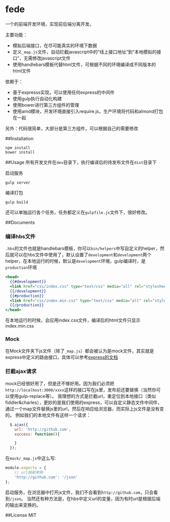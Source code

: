 # fede

一个的前端开发环境，实现前后端分离开发。

主要功能：
- 模拟后端接口，在尽可能真实的环境下数据
- 定义`_map.js`文件，自动拦截javascript中的“线上接口地址”到“本地模拟的接口”，无需修改javascript文件
- 使用handlebars模板代替html文件，可根据不同的环境编译成不同版本的html文件

依赖于：
- 基于expresss实现，可以使用任何express的中间件
- 使用gulp执行自动化构建
- 使用bower进行第三方组件的管理
- 使用amd模块，开发环境直接引入require.js，生产环境将代码和almond打包在一起

另外：代码很简单，大部分是第三方组件，可以根据自己的需要修改

##Installation

    npm install
    bower install

##Usage
所有开发文件在`dev`目录下，执行编译后的待发布文件在`dist`目录下

启动服务

    gulp server

编译打包

    gulp build

还可以单独运行各个任务，任务都定义在`gulpfile.js`文件下，很好修改。

##Documents
### 编译hbs文件
`.hbs`的文件也就是handlebars模板，你可以`bin/helpers`中写自定义的helper，然后就可以在hbs文件中使用了，默认设置了`development`和`development`两个helper，在本地运行的时候，默认是`development`环境，gulp编译时，是`production`环境

```handlebars
<head>
  {{#development}}
  <link href="css/index.css" type="text/css" media="all" rel="stylesheet" />
  {{/development}}
  {{#production}}
  <link href="css/index.min.css" type="text/css" media="all" rel="stylesheet" />
  {{/production}}
</head>
```
在本地运行的时候，会应用index.css文件，编译后的html文件只显示index.min.css

### Mock
在Mock文件夹下js文件（除了`_map.js`）都会被认为是mock文件，其实就是express中定义的路由接口，具体可以参考[express的文档](expressjs.com/zh/4x/api.html)

### 拦截ajax请求
mock已经很好用了，但是还不够好用。因为我们必须把`http://localhost:3000/xxxx`这样的接口写在js里，发布前还要替换（当然你可以使用gulp-replace等）。
我理想的方式是拦截url，重定位到本地接口（类似fiddler&charles），更妙的是我们使用的express，可以自定义静态文件中间件，通过一个map文件替换js里的url，然后在响应给浏览器，而实际上js文件是没有变的。
例如我们的本地文件有这样一个请求：
```javascript
  $.ajax({
    url: 'http://github.com',
    success: function(){

    }
  });
```
在`mock/_map.js`中这么写:
```javascript
module.exports = {
    // url映射举例
    'http://github.com': '/json'
};
```
启动服务，在浏览器中打开js文件，我们不会看到`http://github.com`，只会看到`/json`。
当然还有种方法是，在hbs中定义url的变量，因为有时url是根据后端的输出来变换的。

##License
MIT